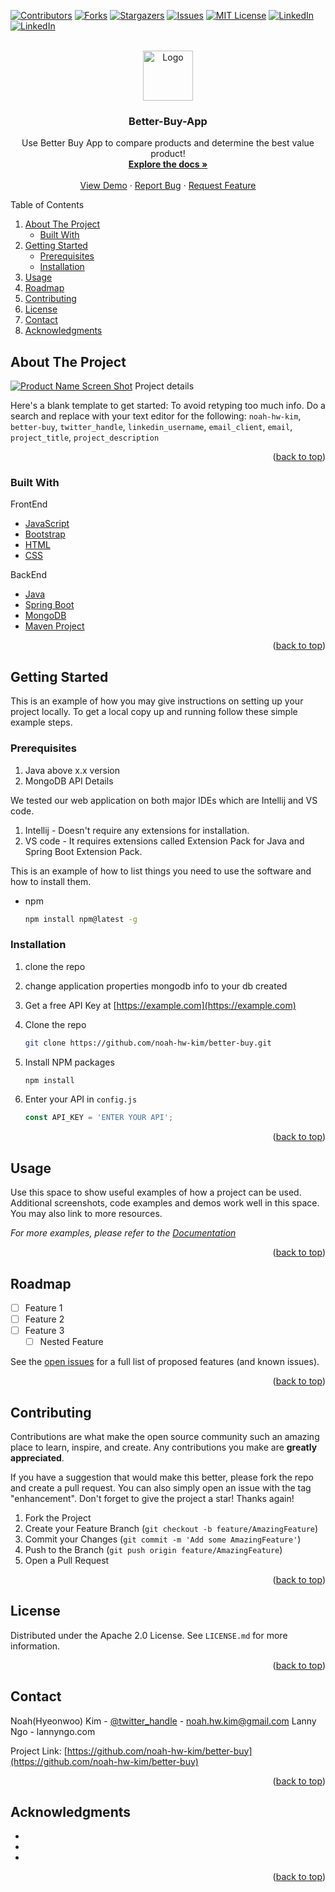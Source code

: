 <!-- Improved compatibility of back to top link: See: https://github.com/othneildrew/Best-README-Template/pull/73 -->
<a name="readme-top"></a>
<!--
*** Thanks for checking out the Best-README-Template. If you have a suggestion
*** that would make this better, please fork the repo and create a pull request
*** or simply open an issue with the tag "enhancement".




<!-- PROJECT SHIELDS -->
<!--
*** I'm using markdown "reference style" links for readability.
*** Reference links are enclosed in brackets [ ] instead of parentheses ( ).
*** See the bottom of this document for the declaration of the reference variables
*** for contributors-url, forks-url, etc. This is an optional, concise syntax you may use.
*** https://www.markdownguide.org/basic-syntax/#reference-style-links
-->
[![Contributors][contributors-shield]][contributors-url]
[![Forks][forks-shield]][forks-url]
[![Stargazers][stars-shield]][stars-url]
[![Issues][issues-shield]][issues-url]
[![MIT License][license-shield]][license-url]
[![LinkedIn][linkedin-shield]][linkedin1-url]
[![LinkedIn][linkedin-shield]][linkedin2-url]



<!-- PROJECT LOGO -->
<br />
<div align="center">
  <a href="https://github.com/noah-hw-kim/better-buy">
    <img src="images/logo.png" alt="Logo" width="80" height="80">
  </a>

<h3 align="center">Better-Buy-App</h3>

  <p align="center">
    Use Better Buy App to compare products and determine the best value product!
    <br />
    <a href="https://github.com/noah-hw-kim/better-buy"><strong>Explore the docs »</strong></a>
    <br />
    <br />
    <a href="https://github.com/noah-hw-kim/better-buy">View Demo</a>
    ·
    <a href="https://github.com/noah-hw-kim/better-buy/issues">Report Bug</a>
    ·
    <a href="https://github.com/noah-hw-kim/better-buy/issues">Request Feature</a>
  </p>
</div>



<!-- TABLE OF CONTENTS -->

<summary>Table of Contents</summary>
<ol>
  <li>
    <a href="#about-the-project">About The Project</a>
    <ul>
      <li><a href="#built-with">Built With</a></li>
    </ul>
  </li>
  <li>
    <a href="#getting-started">Getting Started</a>
    <ul>
      <li><a href="#prerequisites">Prerequisites</a></li>
      <li><a href="#installation">Installation</a></li>
    </ul>
  </li>
  <li><a href="#usage">Usage</a></li>
  <li><a href="#roadmap">Roadmap</a></li>
  <li><a href="#contributing">Contributing</a></li>
  <li><a href="#license">License</a></li>
  <li><a href="#contact">Contact</a></li>
  <li><a href="#acknowledgments">Acknowledgments</a></li>
</ol>




<!-- ABOUT THE PROJECT -->
## About The Project

[![Product Name Screen Shot][product-screenshot]](https://example.com)
Project details

Here's a blank template to get started: To avoid retyping too much info. Do a search and replace with your text editor for the following: `noah-hw-kim`, `better-buy`, `twitter_handle`, `linkedin_username`, `email_client`, `email`, `project_title`, `project_description`

<p align="right">(<a href="#readme-top">back to top</a>)</p>



### Built With
FrontEnd
<ul>
  <li><a href="#Javascript-url">JavaScript</a></li>
  <li><a href="#built-with">Bootstrap</a></li>
  <li><a href="#built-with">HTML</a></li>
  <li><a href="#built-with">CSS</a></li>
</ul>

BackEnd
<ul>
  <li><a href="#built-with">Java</a></li>
  <li><a href="#built-with">Spring Boot</a></li>
  <li><a href="#built-with">MongoDB</a></li>
  <li><a href="#built-with">Maven Project</a></li>
</ul>

<p align="right">(<a href="#readme-top">back to top</a>)</p>


<!-- GETTING STARTED -->
## Getting Started

This is an example of how you may give instructions on setting up your project locally.
To get a local copy up and running follow these simple example steps.

### Prerequisites
1. Java above x.x version
2. MongoDB API
Details


We tested our web application on both major IDEs which are Intellij and VS code.

1) Intellij - Doesn't require any extensions for installation.
2) VS code - It requires extensions called Extension Pack for Java and Spring Boot Extension Pack.

This is an example of how to list things you need to use the software and how to install them.
* npm
  ```sh
  npm install npm@latest -g
  ```

### Installation
1. clone the repo
2. change application properties mongodb info to your db created


1. Get a free API Key at [https://example.com](https://example.com)
2. Clone the repo
   ```sh
   git clone https://github.com/noah-hw-kim/better-buy.git
   ```
3. Install NPM packages
   ```sh
   npm install
   ```
4. Enter your API in `config.js`
   ```js
   const API_KEY = 'ENTER YOUR API';
   ```

<p align="right">(<a href="#readme-top">back to top</a>)</p>



<!-- USAGE EXAMPLES -->
## Usage

Use this space to show useful examples of how a project can be used. Additional screenshots, code examples and demos work well in this space. You may also link to more resources.

_For more examples, please refer to the [Documentation](https://example.com)_

<p align="right">(<a href="#readme-top">back to top</a>)</p>



<!-- ROADMAP -->
## Roadmap

- [ ] Feature 1
- [ ] Feature 2
- [ ] Feature 3
    - [ ] Nested Feature

See the [open issues](https://github.com/noah-hw-kim/better-buy/issues) for a full list of proposed features (and known issues).

<p align="right">(<a href="#readme-top">back to top</a>)</p>



<!-- CONTRIBUTING -->
## Contributing

Contributions are what make the open source community such an amazing place to learn, inspire, and create. Any contributions you make are **greatly appreciated**.

If you have a suggestion that would make this better, please fork the repo and create a pull request. You can also simply open an issue with the tag "enhancement".
Don't forget to give the project a star! Thanks again!

1. Fork the Project
2. Create your Feature Branch (`git checkout -b feature/AmazingFeature`)
3. Commit your Changes (`git commit -m 'Add some AmazingFeature'`)
4. Push to the Branch (`git push origin feature/AmazingFeature`)
5. Open a Pull Request

<p align="right">(<a href="#readme-top">back to top</a>)</p>



<!-- LICENSE -->
## License

Distributed under the Apache 2.0 License. See `LICENSE.md` for more information.

<p align="right">(<a href="#readme-top">back to top</a>)</p>



<!-- CONTACT -->
## Contact

Noah(Hyeonwoo) Kim - [@twitter_handle](https://twitter.com/twitter_handle) - noah.hw.kim@gmail.com
Lanny Ngo - lannyngo.com

Project Link: [https://github.com/noah-hw-kim/better-buy](https://github.com/noah-hw-kim/better-buy)

<p align="right">(<a href="#readme-top">back to top</a>)</p>



<!-- ACKNOWLEDGMENTS -->
## Acknowledgments

* []()
* []()
* []()

<p align="right">(<a href="#readme-top">back to top</a>)</p>



<!-- MARKDOWN LINKS & IMAGES -->
<!-- https://www.markdownguide.org/basic-syntax/#reference-style-links -->
[contributors-shield]: https://img.shields.io/github/contributors/noah-hw-kim/better-buy.svg?style=for-the-badge
[contributors-url]: https://github.com/noah-hw-kim/better-buy/graphs/contributors
[forks-shield]: https://img.shields.io/github/forks/noah-hw-kim/better-buy.svg?style=for-the-badge
[forks-url]: https://github.com/noah-hw-kim/better-buy/network/members
[stars-shield]: https://img.shields.io/github/stars/noah-hw-kim/better-buy.svg?style=for-the-badge
[stars-url]: https://github.com/noah-hw-kim/better-buy/stargazers
[issues-shield]: https://img.shields.io/github/issues/noah-hw-kim/better-buy.svg?style=for-the-badge
[issues-url]: https://github.com/noah-hw-kim/better-buy/issues
[license-shield]: https://img.shields.io/github/license/noah-hw-kim/better-buy.svg?style=for-the-badge
[license-url]: https://github.com/noah-hw-kim/better-buy/blob/master/LICENSE.txt
[linkedin-shield]: https://img.shields.io/badge/-LinkedIn-black.svg?style=for-the-badge&logo=linkedin&colorB=555
[linkedin1-url]: https://linkedin.com/in/noah-hw-kim/
[linkedin2-url]: https://linkedin.com/in/ngolanny/
[product-screenshot]: images/screenshot.png
[Javascript-url]: https://developer.mozilla.org/en-US/docs/Web/JavaScript
[Bootstrap-url]: https://getbootstrap.com
[HTML-url]: https://developer.mozilla.org/en-US/docs/Web/HTML
[CSS-url]: https://developer.mozilla.org/en-US/docs/Web/CSS
[Java-url]: https://www.java.com/en/
[SpringBoot-url]: https://spring.io/
[MongoDB-url]: https://www.mongodb.com/
[Maven-url]: https://maven.apache.org/

